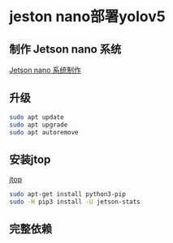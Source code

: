 # jeston nano部署yolov5

## 制作 Jetson nano 系统

[Jetson nano 系统制作](https://developer.nvidia.com/embedded/learn/get-started-jetson-nano-devkit#write)

## 升级

```sh
sudo apt update
sudo apt upgrade
sudo apt autoremove
```

## 安装jtop

[jtop](https://github.com/rbonghi/jetson_stats)

```sh
sudo apt-get install python3-pip
sudo -H pip3 install -U jetson-stats
```

## 完整依赖
